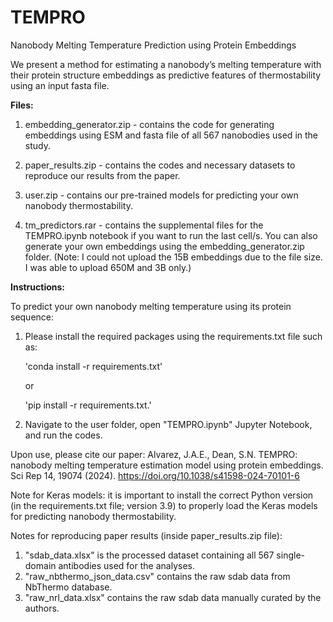 # TEMPRO
Nanobody Melting Temperature Prediction using Protein Embeddings

We present a method for estimating a nanobody’s melting temperature with their protein structure embeddings as predictive features of thermostability using an input fasta file.


**Files:**

1) embedding_generator.zip - contains the code for generating embeddings using ESM and fasta file of all 567 nanobodies used in the study.
   
2) paper_results.zip - contains the codes and necessary datasets to reproduce our results from the paper.
   
3) user.zip - contains our pre-trained models for predicting your own nanobody thermostability.

4) tm_predictors.rar - contains the supplemental files for the TEMPRO.ipynb notebook if you want to run the last cell/s. You can also generate your own embeddings using the embedding_generator.zip folder. (Note: I could not upload the 15B embeddings due to the file size. I was able to upload 650M and 3B only.)



**Instructions:**

To predict your own nanobody melting temperature using its protein sequence:

1) Please install the required packages using the requirements.txt file such as:
   
   'conda install -r requirements.txt'
   
   or
   
   'pip install -r requirements.txt.'
   
3) Navigate to the user folder, open "TEMPRO.ipynb" Jupyter Notebook, and run the codes.


Upon use, please cite our paper:
Alvarez, J.A.E., Dean, S.N. TEMPRO: nanobody melting temperature estimation model using protein embeddings. Sci Rep 14, 19074 (2024). https://doi.org/10.1038/s41598-024-70101-6

Note for Keras models: it is important to install the correct Python version (in the requirements.txt file; version 3.9) to properly load the Keras models for predicting nanobody thermostability.

Notes for reproducing paper results (inside paper_results.zip file):
1) "sdab_data.xlsx" is the processed dataset containing all 567 single-domain antibodies used for the analyses.
2) "raw_nbthermo_json_data.csv" contains the raw sdab data from NbThermo database.
3) "raw_nrl_data.xlsx" contains the raw sdab data manually curated by the authors.

